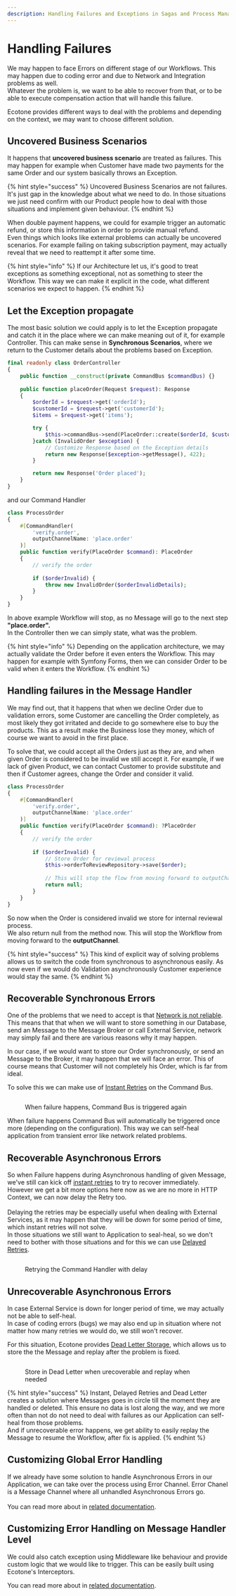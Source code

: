 ```yaml
---
description: Handling Failures and Exceptions in Sagas and Process Managers
---
```


# Handling Failures

We may happen to face Errors on different stage of our Workflows. This may happen due to coding error and due to Network and Integration problems as well. \
Whatever the problem is, we want to be able to recover from that, or to be able to execute compensation action that will handle this failure. &#x20;

Ecotone provides different ways to deal with the problems and depending on the context, we may want to choose different solution.

## Uncovered Business Scenarios

It happens that **uncovered business scenario** are treated as failures. This may happen for example when Customer have made two payments for the same Order and our system basically throws an Exception.&#x20;

{% hint style="success" %}
Uncovered Business Scenarios are not failures. It's just gap in the knowledge about what we need to do. In those situations we just need confirm with our Product people how to deal with those situations and implement given behaviour.
{% endhint %}

When double payment happens, we could for example trigger an automatic refund, or store this information in order to provide manual refund. \
Even things which looks like external problems can actually be uncovered scenarios. For example failing on taking subscription payment, may actually reveal that we need to reattempt it after some time.&#x20;

{% hint style="info" %}
If our Architecture let us, it's good to treat exceptions as something exceptional, not as something to steer the Workflow. This way we can make it explicit in the code, what different scenarios we expect to happen.
{% endhint %}

## Let the Exception propagate

The most basic solution we could apply is to let the Exception propagate and catch it in the place where we can make meaning out of it, for example Controller. This can make sense in **Synchronous Scenarios**, where we return to the Customer details about the problems based on Exception.&#x20;

```php
final readonly class OrderController
{
    public function __construct(private CommandBus $commandBus) {}
    
    public function placeOrder(Request $request): Response
    {
        $orderId = $request->get('orderId');
        $customerId = $request->get('customerId');
        $items = $request->get('items');

        try {
            $this->commandBus->send(PlaceOrder::create($orderId, $customerId, $items));   
        }catch (InvalidOrder $exception) {
            // Customize Response based on the Exception details
            return new Response($exception->getMessage(), 422);
        }

        return new Response('Order placed');
    }
}
```

and our Command Handler

```php
class ProcessOrder
{
    #[CommandHandler(
        'verify.order',
        outputChannelName: 'place.order'
    )]
    public function verify(PlaceOrder $command): PlaceOrder
    {
        // verify the order
        
        if ($orderInvalid) {
            throw new InvalidOrder($orderInvalidDetails);
        }
    }
}
```

In above example Workflow will stop, as no Message will go to the next step **"place.order".** \
In the Controller then we can simply state, what was the problem.

{% hint style="info" %}
Depending on the application architecture, we may actually validate the Order before it even enters the Workflow. This may happen for example with Symfony Forms, then we can consider Order to be valid when it enters the Workflow.
{% endhint %}

## Handling failures in the Message Handler

We may find out, that it happens that when we decline Order due to validation errors, some Customer are cancelling the Order completely, as most likely they got irritated and decide to go somewhere else to buy the products. This as a result make the Business lose they money, which of course we want to avoid in the first place.&#x20;

To solve that, we could accept all the Orders just as they are, and when given Order is considered to be invalid we still accept it. For example, if we lack of given Product, we can contact Customer to provide substitute and then if Customer agrees, change the Order and consider it valid.

```php
class ProcessOrder
{
    #[CommandHandler(
        'verify.order',
        outputChannelName: 'place.order'
    )]
    public function verify(PlaceOrder $command): ?PlaceOrder
    {
        // verify the order
        
        if ($orderInvalid) {
            // Store Order for reviewal process
            $this->orderToReviewRepository->save($order);        
            
            // This will stop the flow from moving forward to outputChannel
            return null;
        }
    }
}
```

So now when the Order is considered invalid we store for internal reviewal process. \
We also return null from the method now. This will stop the Workflow from moving forward to the **outputChannel**.

{% hint style="success" %}
This kind of explicit way of solving problems allows us to switch the code from synchronous to asynchronous easily.  As now even if we would do Validation asynchronously Customer experience would stay the same.
{% endhint %}

## Recoverable Synchronous Errors

One of the problems that we need to accept is that [Network is not reliable](https://en.wikipedia.org/wiki/Fallacies\_of\_distributed\_computing). This means that that when we will want to store something in our Database, send an Message to the Message Broker or call External Service, network may simply fail and there are various reasons why it may happen.

In our case, if we would want to store our Order synchronously, or send an Message to the Broker, it may happen that we will face an error. This of course means that Customer will not completely his Order, which is far from ideal.&#x20;

To solve this we can make use of [Instant Retries](../../modelling/recovering-tracing-and-monitoring/resiliency/retries.md#instant-retries) on the Command Bus.&#x20;

<figure><img src="../../.gitbook/assets/instant-retries.png" alt=""><figcaption><p>When failure happens, Command Bus is triggered again</p></figcaption></figure>

When failure happens Command Bus will automatically be triggered once more (depending on the configuration). This way we can self-heal application from transient error like network related problems.

## Recoverable Asynchronous Errors

So when Failure happens during Asynchronous handling of given Message, we've still can kick off [instant retries](../../modelling/recovering-tracing-and-monitoring/resiliency/retries.md#asynchronous-instant-retries) to try to recover immediately. \
However we get a bit more options here now as we are no more in HTTP Context, we can now delay the Retry too. \
\
Delaying the retries may be especially useful when dealing with External Services, as it may happen that they will be down for some period of time, which instant retries will not solve. \
In those situations we still want to Application to seal-heal, so we don't need to bother with those situations and for this we can use [Delayed Retries](../../modelling/recovering-tracing-and-monitoring/resiliency/retries.md#delayed-retries).

<figure><img src="../../.gitbook/assets/synchronize (1).png" alt=""><figcaption><p>Retrying the Command Handler with delay</p></figcaption></figure>

## Unrecoverable Asynchronous Errors

In case External Service is down for longer period of time, we may actually not be able to self-heal. \
In case of coding errors (bugs) we may also end up in situation where not matter how many retries we would do, we still won't recover.

For this situation, Ecotone provides [Dead Letter Storage](../../modelling/recovering-tracing-and-monitoring/resiliency/error-channel-and-dead-letter.md), which allows us to store the the Message and replay after the problem is fixed.&#x20;

<figure><img src="../../.gitbook/assets/dead-letter.png" alt=""><figcaption><p>Store in Dead Letter when urecoverable and replay when needed</p></figcaption></figure>

{% hint style="success" %}
Instant, Delayed Retries and Dead Letter creates a solution where Messages goes in circle till the moment they are handled or deleted. This ensure no data is lost along the way, and we more often than not do not need to deal with failures as our Application can self-heal from those problems.\
And if unrecoverable error happens, we get ability to easily replay the Message to resume the Workflow, after fix is applied.
{% endhint %}

## Customizing Global Error Handling

If we already have some solution to handle Asynchronous Errors in our Application, we can take over the process using Error Channel. Error Chanel is a Message Channel where all unhandled Asynchronous Errors go. \
\
You can read more about in [related documentation](../../modelling/recovering-tracing-and-monitoring/resiliency/error-channel-and-dead-letter.md#error-channel).

## Customizing Error Handling on Message Handler Level

We could also catch exception using Middleware like behaviour and provide custom logic that we would like to trigger. This can be easily built using Ecotone's Interceptors.

You can read more about in [related documentation](../../modelling/extending-messaging-middlewares/interceptors.md).
